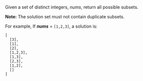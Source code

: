 Given a set of distinct integers, *nums*, return all possible subsets.

**Note:** The solution set must not contain duplicate subsets.

For example,
If ***nums*** = `[1,2,3]`, a solution is:
```
[
  [3],
  [1],
  [2],
  [1,2,3],
  [1,3],
  [2,3],
  [1,2],
  []
]
```